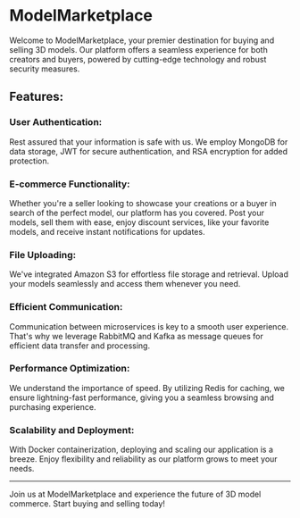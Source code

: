 # ModelMarketplace

Welcome to ModelMarketplace, your premier destination for buying and selling 3D models. Our platform offers a seamless experience for both creators and buyers, powered by cutting-edge technology and robust security measures.

## Features:

### User Authentication:
Rest assured that your information is safe with us. We employ MongoDB for data storage, JWT for secure authentication, and RSA encryption for added protection.

### E-commerce Functionality:
Whether you're a seller looking to showcase your creations or a buyer in search of the perfect model, our platform has you covered. Post your models, sell them with ease, enjoy discount services, like your favorite models, and receive instant notifications for updates.

### File Uploading:
We've integrated Amazon S3 for effortless file storage and retrieval. Upload your models seamlessly and access them whenever you need.

### Efficient Communication:
Communication between microservices is key to a smooth user experience. That's why we leverage RabbitMQ and Kafka as message queues for efficient data transfer and processing.

### Performance Optimization:
We understand the importance of speed. By utilizing Redis for caching, we ensure lightning-fast performance, giving you a seamless browsing and purchasing experience.

### Scalability and Deployment:
With Docker containerization, deploying and scaling our application is a breeze. Enjoy flexibility and reliability as our platform grows to meet your needs.

---

Join us at ModelMarketplace and experience the future of 3D model commerce. Start buying and selling today!

